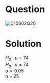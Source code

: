 # Question

![C10S02Q20](https://github.com/user-attachments/assets/ad433edd-bfd1-42c0-bb9d-19ece2819e96)

# Solution
$H_0$ : $\mu = 74$  
$H_a$ : $\mu \neq 74$    
$\alpha = 0.05$  
n = 25
